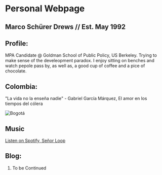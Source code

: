 # Personal Webpage

## Marco Schürer Drews // Est. May 1992

## Profile: 

MPA Candidate @ Goldman School of Public Policy, US Berkeley. Trying to make sense of the develeopment paradox. 
I enjoy sitting on benches and watch pepole pass by, as well as, a good cup of coffee and a pice of chocolate.

## Colombia:

"La vida no la enseña nadie" - Gabriel García Márquez, El amor en los tiempos del cólera

![Bogotá](./images/bogota.jpg")

## Music

[Listen on Spotify, Señor Loop](https://open.spotify.com/intl-es/album/2s1lH466ICjtzwgCDljKQK?si=Bo02GKNyTAufL7wfAMc2bg)

## Blog:

1. To be Continued

